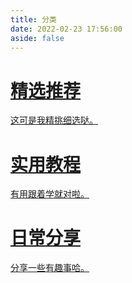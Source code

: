```yaml
---
title: 分类
date: 2022-02-23 17:56:00
aside: false
---
```


<style>
  #libCategories .card-wrap:hover .card-info:after {
    width: 300%;
  }
</style>
<link rel="stylesheet" type="text/css" href="https://npm.elemecdn.com/js-heo@1.0.11/3dCard/no3d.css">

<div id='libCategories'>
<div id="lib-cards" class="container">

<a href='javascript:void(0);' onClick='pjax.loadUrl("/categories/精选推荐/")'>
<card data-image="https://pic.imgdb.cn/item/64bf89221ddac507ccee166a.webp">
<h1 slot="header">精选推荐</h1>
<p slot="content">这可是我精挑细选哒。</p>
</card>
</a>

<a href='javascript:void(0);' onClick='pjax.loadUrl("/categories/实用教程/")'>
  <card data-image="https://pic.imgdb.cn/item/64bf89291ddac507ccee1f2b.webp">
    <h1 slot="header">实用教程</h1>
    <p slot="content">有用跟着学就对啦。</p>
  </card>
</a>

<a href='javascript:void(0);' onClick='pjax.loadUrl("/categories/日常分享/")'>
  <card data-image="https://pic.imgdb.cn/item/64bf89261ddac507ccee1c03.webp">
    <h1 slot="header">日常分享</h1>
    <p slot="content">分享一些有趣事哈。</p>
  </card>
</a>

</div>
</div>

<script src='https://lf6-cdn-tos.bytecdntp.com/cdn/expire-1-M/vue/2.6.14/vue.min.js' data-pjax></script>

<script type="text/javascript" src="https://npm.elemecdn.com/anzhiyu-theme-static@1.0.7/no3d/no3d.js" data-pjax></script>
